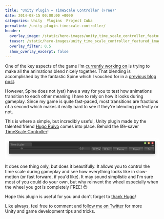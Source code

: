 ```yaml
---
title: "Unity Plugin — TimeScale Controller (Free)"
date: 2014-08-15 00:00:00 +0000
categories: Unity  Plugins  Project Cuba
permalink: /unity-plugin-timescale-controller/
header:
  overlay_image: /static/hero-images/unity_time_scale_controller_featured_image.png
  teaser: /static/hero-images/unity_time_scale_controller_featured_image.png
  overlay_filter: 0.5
  show_overlay_excerpt: false
---
```

One of the key aspects of the game I'm [currently working on](/project-cuba "Project Cuba") is trying to make all the animations blend nicely together. That blending is accomplished by the fantastic Spine which I vouched for in a [previous blog post](/unity-2d-skeletal-animation/).

However, Spine does not (yet) have a way for you to test how animations transition to each other meaning I have to rely on how it looks during gameplay. Since my game is quite fast-paced, most transitions are fractions of a second which makes it really hard to see if they're blending perfectly or not.

This is where a simple, but incredibly useful, Unity plugin made by the talented friend <a href="https://twitter.com/HRuivo89" target="_blank">Hugo Ruivo</a> comes into place. Behold the life-saver <a href="http://hruivoportfolio.wordpress.com/2014/07/26/time-scale-controller-unity3d-editor-extension/" target="_blank">TimeScale Controller</a>!

![](/static/images/unity-plugin-timescale-controller/time_scale_controller.png)

It does one thing only, but does it beautifully. It allows you to control the time scale during gameplay and see how everything looks like in slow-motion (or fast forward, if you'd like). It may sound simplistic and I'm sure most of you could do your own, but why reinvent the wheel especially when the wheel you got is completely FREE! 😉

Hope this plugin is useful for you and don't forget to <a href="https://twitter.com/HRuivo89" target="_blank">thank Hugo</a>!

Like always, feel free to comment and <a href="https://twitter.com/lpfonseca" target="_blank">follow me on Twitter</a> for more Unity and game development tips and tricks.